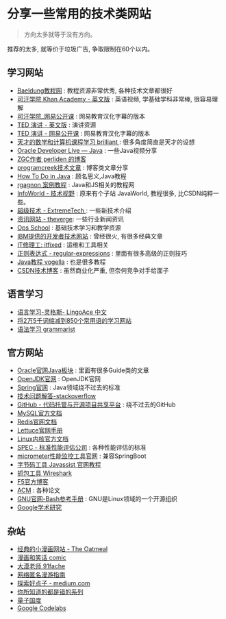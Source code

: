 # 分享一些常用的技术类网站


> 方向太多就等于没有方向。

推荐的太多, 就等价于垃圾广告, 争取限制在60个以内。


## 学习网站

- [Baeldung教程网](https://www.baeldung.com/) : 教程资源非常优秀, 各种技术文章都很好
- [可汗学院 Khan Academy - 英文版](https://www.khanacademy.org) : 英语视频, 学基础学科非常棒, 很容易理解
- [可汗学院_网易公开课](https://open.163.com/khan/) : 网易教育汉化字幕的版本
- [TED 演讲 - 英文版](https://ed.ted.com/ted_ed_collections) : 演讲资源
- [TED 演讲 - 网易公开课](https://open.163.com/ted/) : 网易教育汉化字幕的版本
- [天才的数学和计算机课程学习 brilliant ](https://brilliant.org/) : 很多角度简直是天才的设想
- [Oracle Developer Live — Java](https://developer.oracle.com/community/events/devlive-java-recordings.html) : 一些Java视频分享
- [ZGC作者 perliden 的博客](https://www.malloc.se/)
- [programcreek技术文章](https://www.programcreek.com/) : 博客类文章分享
- [How To Do in Java](https://howtodoinjava.com/java/garbage-collection/) : 顾名思义,Java教程
- [rgagnon 案例教程](https://www.rgagnon.com/topics/java-language.html) : Java和JS相关的教程网
- [InfoWorld - 技术视野](https://www.infoworld.com/article/2076075/core-java-learn-java-from-the-ground-up.html) : 原来有个子站 JavaWorld, 教程很多, 比CSDN纯粹一些。
- [超级技术 - ExtremeTech ](https://www.extremetech.com/) : 一些新技术介绍
- [资讯网站 - theverge](https://www.theverge.com/22435030/starlink-satellite-internet-spacex-review): 一些行业新闻资讯
- [Ops School](https://www.opsschool.org/introduction.html) : 基础技术学习和教学资源
- [IBM提供的开发者技术网站](https://developer.ibm.com/) : 曾经很火, 有很多经典文章
- [IT修理工: itfixed](https://www.itfixed.com/blog/) : 运维和工具相关
- [正则表达式 - regular-expressions](https://www.regular-expressions.info/lookaround.html) : 里面有很多高级的正则技巧
- [Java教程 vogella](https://www.vogella.com/tutorials/JavaRegularExpressions/article.html) : 也是很多教程
- [CSDN技术博客](https://renfufei.blog.csdn.net/) : 虽然商业化严重, 但奈何竞争对手给面子


## 语言学习

- [语言学习-灵格斯- LingoAce 中文](https://www.lingoace.com/zh/)
- [将2万5千词缩减到850个常用语的学习网站](http://ogden.basic-english.org/)
- [语法学习 grammarist](https://grammarist.com/)


## 官方网站

- [Oracle官网Java板块](https://docs.oracle.com/en/java/javase/17/) : 里面有很多Guide类的文章
- [OpenJDK官网](https://openjdk.org/groups/hotspot/) : OpenJDK官网
- [Spring官网](https://spring.io/) : Java领域绕不过去的标准
- [技术问题解答-stackoverflow](https://stackoverflow.com/)
- [GitHub - 代码托管与开源项目共享平台](https://github.com/cncounter/translation/) : 绕不过去的GitHub
- [MySQL官方文档](http://dev.mysql.com/doc/refman/5.7/en/innodb-locking-transaction-model.html)
- [Redis官网文档](https://redis.io/docs/manual/patterns/distributed-locks/)
- [Lettuce官网手册](https://lettuce.io/core/release/reference/index.html)
- [Linux内核官方文档](https://www.kernel.org/doc/html/latest/)
- [SPEC - 标准性能评估公司](https://spec.org/) : 各种性能评估的标准
- [micrometer性能监控工具官网](https://micrometer.io/) : 兼容SpringBoot
- [字节码工具 Javassist 官网教程](https://www.javassist.org/tutorial/tutorial.html)
- [抓包工具 Wireshark](https://www.wireshark.org/)
- [F5官方博客](https://www.f5.com/company/blog)
- [ACM](https://dl.acm.org/doi/pdf/10.1145/3538532) : 各种论文
- [GNU官网-Bash参考手册](https://www.gnu.org/savannah-checkouts/gnu/bash/manual/bash.html) : GNU是Linux领域的一个开源组织
- [Google学术研究](https://research.google/)

## 杂站

- [经典的小漫画网站 - The Oatmeal](https://theoatmeal.com/comics)
- [漫画和笑话 comic ](https://comic.browserling.com/)
- [大漠老师 91fache](https://www.91fache.com/)
- [网络匿名漫游指南](https://anonymousplanet.org/guide.html)
- [探索好点子 - medium.com](https://medium.com/)
- [你所知道的都是错的系列](https://bravenewgeek.com/everything-you-know-about-latency-is-wrong/)
- [量子国度](https://quantum.country/)
- [Google Codelabs](https://codelabs.developers.google.com/)

